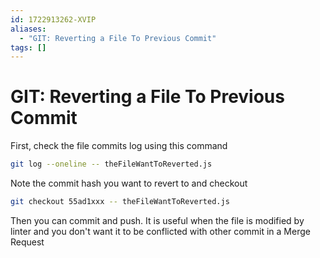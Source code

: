 ```yaml
---
id: 1722913262-XVIP
aliases:
  - "GIT: Reverting a File To Previous Commit"
tags: []
---
```


# GIT: Reverting a File To Previous Commit

First, check the file commits log using this command

```bash
git log --oneline -- theFileWantToReverted.js

```

Note the commit hash you want to revert to and checkout

```bash
git checkout 55ad1xxx -- theFileWantToReverted.js
```

Then you can commit and push.
It is useful when the file is modified by linter and you don't want it to be conflicted with other commit in a Merge Request
